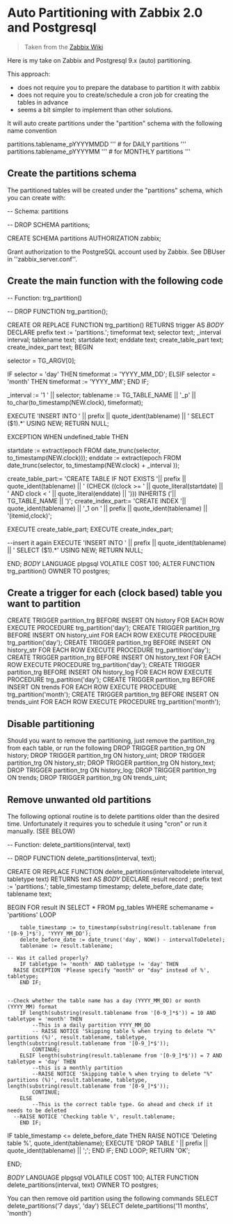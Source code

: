Auto Partitioning with Zabbix 2.0 and Postgresql
================================================

> Taken from the [Zabbix Wiki](https://www.zabbix.org/wiki/Docs/howto/zabbix2_postgresql_autopartitioning)

Here is my take on Zabbix and Postgresql 9.x (auto) partitioning.

This approach:

* does not require you to prepare the database to partition it with zabbix
* does not require you to create/schedule a cron job for creating the tables in advance
* seems a bit simpler to implement than other solutions.

It will auto create partitions under the "partition" schema with the following name convention

  partitions.tablename_pYYYYMMDD ''' # for DAILY   partitions '''
  partitions.tablename_pYYYYMM   ''' # for MONTHLY partitions '''

Create the partitions schema
----------------------------

The partitioned tables will be created under the "partitions" schema, which you can create with:

<source lang="plsql">
-- Schema: partitions

-- DROP SCHEMA partitions;

CREATE SCHEMA partitions
  AUTHORIZATION zabbix;
</source>

Grant authorization to the PostgreSQL account used by Zabbix. See DBUser in ''zabbix_server.conf''.

Create the main function with the following code
------------------------------------------------

<source lang="plsql">
-- Function: trg_partition()

-- DROP FUNCTION trg_partition();

CREATE OR REPLACE FUNCTION trg_partition()
  RETURNS trigger AS
$BODY$
DECLARE
prefix text := 'partitions.';
timeformat text;
selector text;
_interval interval;
tablename text;
startdate text;
enddate text;
create_table_part text;
create_index_part text;
BEGIN

selector = TG_ARGV[0];

IF selector = 'day' THEN
timeformat := 'YYYY_MM_DD';
ELSIF selector = 'month' THEN
timeformat := 'YYYY_MM';
END IF;

_interval := '1 ' || selector;
tablename :=  TG_TABLE_NAME || '_p' || to_char(to_timestamp(NEW.clock), timeformat);

EXECUTE 'INSERT INTO ' || prefix || quote_ident(tablename) || ' SELECT ($1).*' USING NEW;
RETURN NULL;

EXCEPTION
WHEN undefined_table THEN

startdate := extract(epoch FROM date_trunc(selector, to_timestamp(NEW.clock)));
enddate := extract(epoch FROM date_trunc(selector, to_timestamp(NEW.clock) + _interval ));

create_table_part:= 'CREATE TABLE IF NOT EXISTS '|| prefix || quote_ident(tablename) || ' (CHECK ((clock >= ' || quote_literal(startdate) || ' AND clock < ' || quote_literal(enddate) || '))) INHERITS ('|| TG_TABLE_NAME || ')';
create_index_part:= 'CREATE INDEX '|| quote_ident(tablename) || '_1 on ' || prefix || quote_ident(tablename) || '(itemid,clock)';

EXECUTE create_table_part;
EXECUTE create_index_part;

--insert it again
EXECUTE 'INSERT INTO ' || prefix || quote_ident(tablename) || ' SELECT ($1).*' USING NEW;
RETURN NULL;

END;
$BODY$
  LANGUAGE plpgsql VOLATILE
  COST 100;
ALTER FUNCTION trg_partition()
  OWNER TO postgres;
</source>

Create a trigger for each (clock based) table you want to partition
-------------------------------------------------------------------

<source lang="plsql">
CREATE TRIGGER partition_trg BEFORE INSERT ON history           FOR EACH ROW EXECUTE PROCEDURE trg_partition('day');
CREATE TRIGGER partition_trg BEFORE INSERT ON history_uint      FOR EACH ROW EXECUTE PROCEDURE trg_partition('day');
CREATE TRIGGER partition_trg BEFORE INSERT ON history_str       FOR EACH ROW EXECUTE PROCEDURE trg_partition('day');
CREATE TRIGGER partition_trg BEFORE INSERT ON history_text      FOR EACH ROW EXECUTE PROCEDURE trg_partition('day');
CREATE TRIGGER partition_trg BEFORE INSERT ON history_log       FOR EACH ROW EXECUTE PROCEDURE trg_partition('day');
CREATE TRIGGER partition_trg BEFORE INSERT ON trends            FOR EACH ROW EXECUTE PROCEDURE trg_partition('month');
CREATE TRIGGER partition_trg BEFORE INSERT ON trends_uint       FOR EACH ROW EXECUTE PROCEDURE trg_partition('month');
</source>

Disable partitioning
--------------------

Should you want to remove the partitioning, just remove the partition_trg from each table, or run the following
<source lang="plsql">
DROP TRIGGER partition_trg ON history;
DROP TRIGGER partition_trg ON history_uint;
DROP TRIGGER partition_trg ON history_str;
DROP TRIGGER partition_trg ON history_text;
DROP TRIGGER partition_trg ON history_log;
DROP TRIGGER partition_trg ON trends;
DROP TRIGGER partition_trg ON trends_uint;
</source>

Remove unwanted old partitions
------------------------------

The following optional routine is to delete partitions older than the desired time.
Unfortunately it requires you to schedule it using "cron" or run it manually. (SEE BELOW)

<source lang="plsql">
-- Function: delete_partitions(interval, text)

-- DROP FUNCTION delete_partitions(interval, text);

CREATE OR REPLACE FUNCTION delete_partitions(intervaltodelete interval, tabletype text)
  RETURNS text AS
$BODY$
DECLARE
result record ;
prefix text := 'partitions.';
table_timestamp timestamp;
delete_before_date date;
tablename text;

BEGIN
    FOR result IN SELECT * FROM pg_tables WHERE schemaname = 'partitions' LOOP

        table_timestamp := to_timestamp(substring(result.tablename from '[0-9_]*$'), 'YYYY_MM_DD');
        delete_before_date := date_trunc('day', NOW() - intervalToDelete);
        tablename := result.tablename;

    -- Was it called properly?
        IF tabletype != 'month' AND tabletype != 'day' THEN
      RAISE EXCEPTION 'Please specify "month" or "day" instead of %', tabletype;
        END IF;


    --Check whether the table name has a day (YYYY_MM_DD) or month (YYYY_MM) format
        IF length(substring(result.tablename from '[0-9_]*$')) = 10 AND tabletype = 'month' THEN
            --This is a daily partition YYYY_MM_DD
            -- RAISE NOTICE 'Skipping table % when trying to delete "%" partitions (%)', result.tablename, tabletype, length(substring(result.tablename from '[0-9_]*$'));
            CONTINUE;
        ELSIF length(substring(result.tablename from '[0-9_]*$')) = 7 AND tabletype = 'day' THEN
            --this is a monthly partition
            --RAISE NOTICE 'Skipping table % when trying to delete "%" partitions (%)', result.tablename, tabletype, length(substring(result.tablename from '[0-9_]*$'));
            CONTINUE;
        ELSE
            --This is the correct table type. Go ahead and check if it needs to be deleted
      --RAISE NOTICE 'Checking table %', result.tablename;
        END IF;

  IF table_timestamp <= delete_before_date THEN
    RAISE NOTICE 'Deleting table %', quote_ident(tablename);
    EXECUTE 'DROP TABLE ' || prefix || quote_ident(tablename) || ';';
  END IF;
    END LOOP;
RETURN 'OK';

END;

$BODY$
  LANGUAGE plpgsql VOLATILE
  COST 100;
ALTER FUNCTION delete_partitions(interval, text)
  OWNER TO postgres;
</source>

You can then remove old partition using the following commands
<source lang="sql">
SELECT delete_partitions('7 days', 'day')
SELECT delete_partitions('11 months', 'month')
</source>
